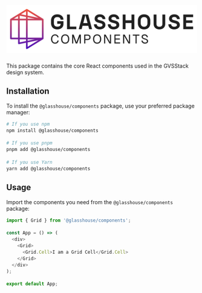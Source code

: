 # ![GVSComponents](./gvs-components.svg)

This package contains the core React components used in the GVSStack design system.

## Installation

To install the `@glasshouse/components` package, use your preferred package manager:

```sh
# If you use npm
npm install @glasshouse/components

# If you use pnpm
pnpm add @glasshouse/components

# If you use Yarn
yarn add @glasshouse/components
```

## Usage

Import the components you need from the `@glasshouse/components` package:

```ts
import { Grid } from '@glasshouse/components';

const App = () => (
  <div>
    <Grid>
      <Grid.Cell>I am a Grid Cell</Grid.Cell>
    </Grid>
  </div>
);

export default App;
```

